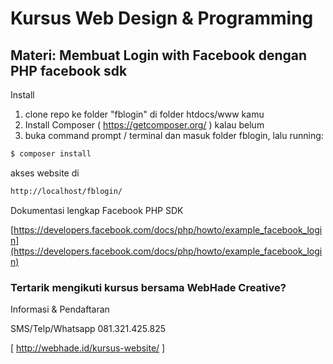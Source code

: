 # Kursus Web Design & Programming

## Materi: Membuat Login with Facebook dengan PHP facebook sdk

Install

1. clone repo ke folder "fblogin" di folder htdocs/www kamu
2. Install Composer ( https://getcomposer.org/ ) kalau belum
4. buka command prompt / terminal dan masuk folder fblogin, lalu running:

```sh
$ composer install
```

akses website di

```sh
http://localhost/fblogin/
```

Dokumentasi lengkap Facebook PHP SDK

[https://developers.facebook.com/docs/php/howto/example_facebook_login](https://developers.facebook.com/docs/php/howto/example_facebook_login)

### Tertarik mengikuti kursus bersama WebHade Creative?

Informasi & Pendaftaran

SMS/Telp/Whatsapp 081.321.425.825

[ http://webhade.id/kursus-website/ ]